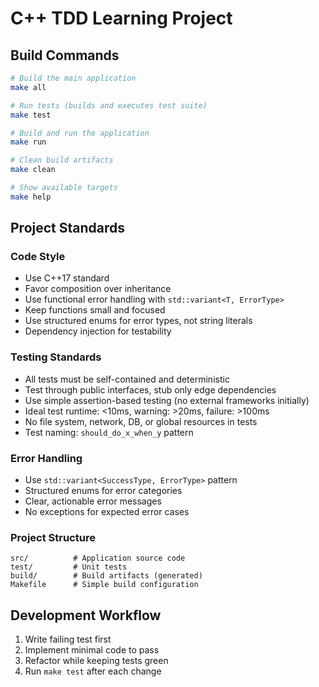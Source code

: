 # C++ TDD Learning Project

## Build Commands

```bash
# Build the main application
make all

# Run tests (builds and executes test suite)
make test

# Build and run the application
make run

# Clean build artifacts
make clean

# Show available targets
make help
```

## Project Standards

### Code Style
- Use C++17 standard
- Favor composition over inheritance
- Use functional error handling with `std::variant<T, ErrorType>`
- Keep functions small and focused
- Use structured enums for error types, not string literals
- Dependency injection for testability

### Testing Standards
- All tests must be self-contained and deterministic
- Test through public interfaces, stub only edge dependencies
- Use simple assertion-based testing (no external frameworks initially)
- Ideal test runtime: <10ms, warning: >20ms, failure: >100ms
- No file system, network, DB, or global resources in tests
- Test naming: `should_do_x_when_y` pattern

### Error Handling
- Use `std::variant<SuccessType, ErrorType>` pattern
- Structured enums for error categories
- Clear, actionable error messages
- No exceptions for expected error cases

### Project Structure
```
src/          # Application source code
test/         # Unit tests
build/        # Build artifacts (generated)
Makefile      # Simple build configuration
```

## Development Workflow
1. Write failing test first
2. Implement minimal code to pass
3. Refactor while keeping tests green
4. Run `make test` after each change